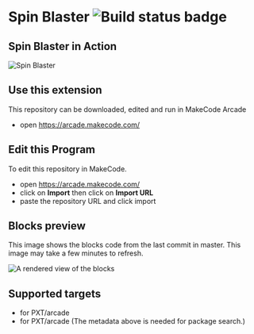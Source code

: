 # Spin Blaster ![Build status badge](https://github.com/wecodemakecode/polygon-shooter/workflows/MakeCode/badge.svg)

## Spin Blaster in Action
![Spin Blaster](/Spin_Blaster.gif)

## Use this extension

This repository can be downloaded, edited and run in MakeCode Arcade

* open https://arcade.makecode.com/


## Edit this Program

To edit this repository in MakeCode.

* open https://arcade.makecode.com/
* click on **Import** then click on **Import URL**
* paste the repository URL and click import

## Blocks preview

This image shows the blocks code from the last commit in master.
This image may take a few minutes to refresh.

![A rendered view of the blocks](https://github.com/wecodemakecode/polygon-shooter/raw/master/.makecode/blocks.png)

## Supported targets

* for PXT/arcade
* for PXT/arcade
(The metadata above is needed for package search.)

